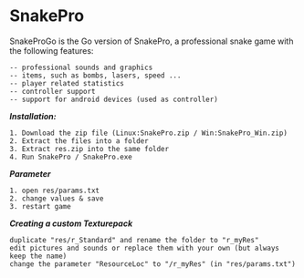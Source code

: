 # SnakePro

SnakeProGo is the Go version of SnakePro, a professional snake game with the following features:

    -- professional sounds and graphics
    -- items, such as bombs, lasers, speed ...
    -- player related statistics
    -- controller support
    -- support for android devices (used as controller)

***Installation:***

    1. Download the zip file (Linux:SnakePro.zip / Win:SnakePro_Win.zip)
    2. Extract the files into a folder
    3. Extract res.zip into the same folder
    4. Run SnakePro / SnakePro.exe

***Parameter***

    1. open res/params.txt
    2. change values & save
    3. restart game

***Creating a custom Texturepack***

    duplicate "res/r_Standard" and rename the folder to "r_myRes"
    edit pictures and sounds or replace them with your own (but always keep the name)
    change the parameter "ResourceLoc" to "/r_myRes" (in "res/params.txt")
